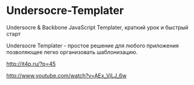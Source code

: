 Undersocre-Templater
====================

Undersocre &amp; Backbone JavaScript Templater, краткий урок и быстрый старт


Undersocre Templater - простое решение для любого приложения позволяющее легко организовать шаблонизацию.

http://it4p.ru/?p=45

http://www.youtube.com/watch?v=AEx_ViLJ_6w